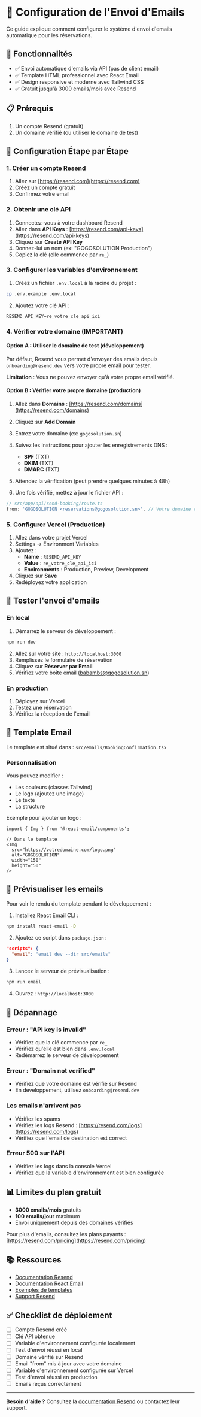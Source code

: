 # 📧 Configuration de l'Envoi d'Emails

Ce guide explique comment configurer le système d'envoi d'emails automatique pour les réservations.

## 🎯 Fonctionnalités

- ✅ Envoi automatique d'emails via API (pas de client email)
- ✅ Template HTML professionnel avec React Email
- ✅ Design responsive et moderne avec Tailwind CSS
- ✅ Gratuit jusqu'à 3000 emails/mois avec Resend

## 📋 Prérequis

1. Un compte Resend (gratuit)
2. Un domaine vérifié (ou utiliser le domaine de test)

## 🚀 Configuration Étape par Étape

### 1. Créer un compte Resend

1. Allez sur [https://resend.com](https://resend.com)
2. Créez un compte gratuit
3. Confirmez votre email

### 2. Obtenir une clé API

1. Connectez-vous à votre dashboard Resend
2. Allez dans **API Keys** : [https://resend.com/api-keys](https://resend.com/api-keys)
3. Cliquez sur **Create API Key**
4. Donnez-lui un nom (ex: "GOGOSOLUTION Production")
5. Copiez la clé (elle commence par `re_`)

### 3. Configurer les variables d'environnement

1. Créez un fichier `.env.local` à la racine du projet :
```bash
cp .env.example .env.local
```

2. Ajoutez votre clé API :
```env
RESEND_API_KEY=re_votre_cle_api_ici
```

### 4. Vérifier votre domaine (IMPORTANT)

#### Option A : Utiliser le domaine de test (développement)

Par défaut, Resend vous permet d'envoyer des emails depuis `onboarding@resend.dev` vers votre propre email pour tester.

**Limitation** : Vous ne pouvez envoyer qu'à votre propre email vérifié.

#### Option B : Vérifier votre propre domaine (production)

1. Allez dans **Domains** : [https://resend.com/domains](https://resend.com/domains)
2. Cliquez sur **Add Domain**
3. Entrez votre domaine (ex: `gogosolution.sn`)
4. Suivez les instructions pour ajouter les enregistrements DNS :
   - **SPF** (TXT)
   - **DKIM** (TXT)
   - **DMARC** (TXT)

5. Attendez la vérification (peut prendre quelques minutes à 48h)

6. Une fois vérifié, mettez à jour le fichier API :

```typescript
// src/app/api/send-booking/route.ts
from: 'GOGOSOLUTION <reservations@gogosolution.sn>', // Votre domaine vérifié
```

### 5. Configurer Vercel (Production)

1. Allez dans votre projet Vercel
2. Settings → Environment Variables
3. Ajoutez :
   - **Name** : `RESEND_API_KEY`
   - **Value** : `re_votre_cle_api_ici`
   - **Environments** : Production, Preview, Development
4. Cliquez sur **Save**
5. Redéployez votre application

## 🧪 Tester l'envoi d'emails

### En local

1. Démarrez le serveur de développement :
```bash
npm run dev
```

2. Allez sur votre site : `http://localhost:3000`
3. Remplissez le formulaire de réservation
4. Cliquez sur **Réserver par Email**
5. Vérifiez votre boîte email (babambs@gogosolution.sn)

### En production

1. Déployez sur Vercel
2. Testez une réservation
3. Vérifiez la réception de l'email

## 📧 Template Email

Le template est situé dans : `src/emails/BookingConfirmation.tsx`

### Personnalisation

Vous pouvez modifier :
- Les couleurs (classes Tailwind)
- Le logo (ajoutez une image)
- Le texte
- La structure

Exemple pour ajouter un logo :

```tsx
import { Img } from '@react-email/components';

// Dans le template
<Img
  src="https://votredomaine.com/logo.png"
  alt="GOGOSOLUTION"
  width="150"
  height="50"
/>
```

## 🎨 Prévisualiser les emails

Pour voir le rendu du template pendant le développement :

1. Installez React Email CLI :
```bash
npm install react-email -D
```

2. Ajoutez ce script dans `package.json` :
```json
"scripts": {
  "email": "email dev --dir src/emails"
}
```

3. Lancez le serveur de prévisualisation :
```bash
npm run email
```

4. Ouvrez : `http://localhost:3000`

## 🔧 Dépannage

### Erreur : "API key is invalid"
- Vérifiez que la clé commence par `re_`
- Vérifiez qu'elle est bien dans `.env.local`
- Redémarrez le serveur de développement

### Erreur : "Domain not verified"
- Vérifiez que votre domaine est vérifié sur Resend
- En développement, utilisez `onboarding@resend.dev`

### Les emails n'arrivent pas
- Vérifiez les spams
- Vérifiez les logs Resend : [https://resend.com/logs](https://resend.com/logs)
- Vérifiez que l'email de destination est correct

### Erreur 500 sur l'API
- Vérifiez les logs dans la console Vercel
- Vérifiez que la variable d'environnement est bien configurée

## 📊 Limites du plan gratuit

- **3000 emails/mois** gratuits
- **100 emails/jour** maximum
- Envoi uniquement depuis des domaines vérifiés

Pour plus d'emails, consultez les plans payants : [https://resend.com/pricing](https://resend.com/pricing)

## 📚 Ressources

- [Documentation Resend](https://resend.com/docs)
- [Documentation React Email](https://react.email/docs)
- [Exemples de templates](https://react.email/examples)
- [Support Resend](https://resend.com/support)

## ✅ Checklist de déploiement

- [ ] Compte Resend créé
- [ ] Clé API obtenue
- [ ] Variable d'environnement configurée localement
- [ ] Test d'envoi réussi en local
- [ ] Domaine vérifié sur Resend
- [ ] Email "from" mis à jour avec votre domaine
- [ ] Variable d'environnement configurée sur Vercel
- [ ] Test d'envoi réussi en production
- [ ] Emails reçus correctement

---

**Besoin d'aide ?** Consultez la [documentation Resend](https://resend.com/docs) ou contactez leur support.
